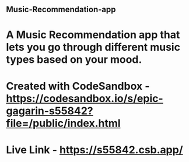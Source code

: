 ## Music-Recommendation-app
# A Music Recommendation app that lets you go through different music types based on your mood.

# Created with CodeSandbox - https://codesandbox.io/s/epic-gagarin-s55842?file=/public/index.html

# Live Link - https://s55842.csb.app/
